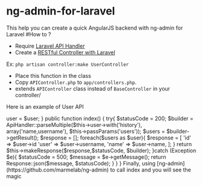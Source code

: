 ng-admin-for-laravel
====================

This help you can create a quick AngularJS backend with ng-admin for Laravel
#How to ?
- Require [Laravel API Handler](https://github.com/marcelgwerder/laravel-api-handler)
- Create a [RESTful Controller with Laravel](http://laravel.com/docs/4.2/controllers#restful-resource-controllers)

Ex: `php artisan controller:make UserController`
- Place this function in the class
- Copy `APIController.php` to `app/controllers.php`.
- extends `APIController` class instead of `BaseController` in your controller/

Here is an example of User API

<?php

class UserV2Controller extends \APIController {

	/**
	 * Display a listing of the resource.
	 *
	 * @return Response
	 */
    protected $user;
    public function __construct(User $user)
    {
        parent::__construct();
        $this->user         = $user;
    }
	public function index()
	{
        try{
            $statusCode = 200;
            $builder = ApiHandler::parseMultiple($this->user->with('history'), array('name,username'), $this->passParams('users'));
            $users = $builder->getResult();
            $response = [];
            foreach($users as $user){
                $response = [
                    'id'    => $user->id
                    'user'  => $user->username,
                    'name'  => $user->name,
                ];
            }

            return $this->makeResponse($response,$statusCode, $builder);
        }catch (Exception $e){
            $statusCode = 500;
            $message = $e->getMessage();
            return Response::json($message, $statusCode);
        }
	}
}

Finally, using [ng-admin](https://github.com/marmelab/ng-admin) to call index and you will see the magic
